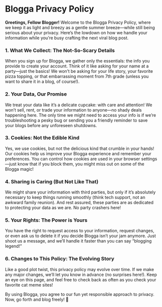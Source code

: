 # Blogga Privacy Policy

**Greetings, Fellow Blogger!** Welcome to the Blogga Privacy Policy, where we keep it as light and breezy as a gentle summer breeze—while still being serious about your privacy. Here’s the lowdown on how we handle your information while you’re busy crafting the next viral blog post.

### 1. What We Collect: The Not-So-Scary Details

When you sign up for Blogga, we gather only the essentials: the info you provide to create your account. Think of it like asking for your name at a party—just the basics! We won’t be asking for your life story, your favorite pizza topping, or that embarrassing moment from 7th grade (unless you want to share it in a blog, of course!).

### 2. Your Data, Our Promise

We treat your data like it’s a delicate cupcake: with care and attention! We won’t sell, rent, or trade your information to anyone—no shady deals happening here. The only time we might need to access your info is if we’re troubleshooting a pesky bug or sending you a friendly reminder to save your blogs before any unforeseen shutdowns.

### 3. Cookies: Not the Edible Kind

Yes, we use cookies, but not the delicious kind that crumble in your hands! Our cookies help us improve your Blogga experience and remember your preferences. You can control how cookies are used in your browser settings—just know that if you block them, you might miss out on some of the Blogga magic!

### 4. Sharing is Caring (But Not Like That)

We might share your information with third parties, but only if it’s absolutely necessary to keep things running smoothly (think tech support, not an awkward family reunion). And rest assured, these parties are as dedicated to protecting your data as we are. No party crashers here!

### 5. Your Rights: The Power is Yours

You have the right to request access to your information, request changes, or even ask us to delete it if you decide Blogga isn’t your jam anymore. Just shoot us a message, and we’ll handle it faster than you can say “blogging legend!”

### 6. Changes to This Policy: The Evolving Story

Like a good plot twist, this privacy policy may evolve over time. If we make any major changes, we’ll let you know in advance (no surprises here!). Keep an eye on this page, and feel free to check back as often as you check your favorite cat meme sites!

By using Blogga, you agree to our fun yet responsible approach to privacy. Now, go forth and blog freely! 🌟
